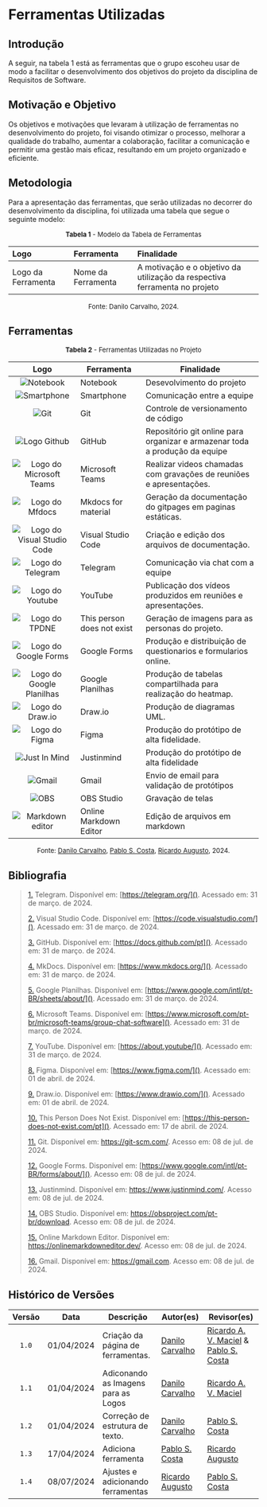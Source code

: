 # Ferramentas Utilizadas

## Introdução

A seguir, na tabela 1 está as ferramentas que o grupo escoheu usar de modo a facilitar o desenvolvimento dos objetivos do projeto da disciplina de Requisitos de Software.

## Motivação e Objetivo

Os objetivos e motivações que levaram à utilização de ferramentas no desenvolvimento do projeto, foi visando otimizar o processo, melhorar a qualidade do trabalho, aumentar a colaboração, facilitar a comunicação e permitir uma gestão mais eficaz, resultando em um projeto organizado e eficiente.

## Metodologia

Para a apresentação das ferramentas, que serão utilizadas no decorrer do desenvolvimento da disciplina, foi utilizada uma tabela que segue o seguinte modelo:

<font size="2"><p style="text-align: center"><b>Tabela 1</b> - Modelo da Tabela de Ferramentas</p></font> 

| Logo | Ferramenta | Finalidade |
| :--  |   :--      |    :--     |
| Logo da Ferramenta | Nome da Ferramenta| A motivação e o objetivo da utilização da respectiva ferramenta no projeto|

 <font size="2"><p style="text-align: center">Fonte: Danilo Carvalho, 2024.</p></font>

## Ferramentas

<font size="2"><p style="text-align: center"><b>Tabela 2</b> - Ferramentas Utilizadas no Projeto</p></font> 

<center class="img_ferramentas">

|Logo|Ferramenta|Finalidade|
| :-: | - | - |
| ![Notebook](../assets/ferramentas_logo/notebook.jpg) | Notebook | Desevolvimento do projeto|
| ![Smartphone](../assets/ferramentas_logo/celular.jpg) | Smartphone | Comunicação entre a equipe |
| ![Git](../assets/ferramentas_logo/git.png) | Git | Controle de versionamento de código |
| ![Logo Github](../assets/ferramentas_logo/github.png) | GitHub | Repositório git online para organizar e armazenar toda a produção da equipe |
| ![Logo do Microsoft Teams](../assets/ferramentas_logo/teams.png) | Microsoft Teams | Realizar videos chamadas com gravações de reuniões e apresentações. |
| ![Logo do Mfdocs](../assets/ferramentas_logo/mkdocs.svg) | Mkdocs for material | Geração da documentação do gitpages em paginas estáticas. |
| ![Logo do Visual Studio Code](../assets/ferramentas_logo/vscode.png) | Visual Studio Code | Criação e edição dos arquivos de documentação. |
| ![Logo do Telegram](../assets/ferramentas_logo/telegram.png) | Telegram | Comunicação via chat com a equipe |       
| ![Logo do Youtube](../assets/ferramentas_logo/youtube.png) | YouTube | Publicação dos vídeos produzidos em reuniões e apresentações. |   
| ![Logo do TPDNE](../assets/ferramentas_logo/personnotexist.jpg) | This person does not exist | Geração de imagens para as personas do projeto. |  
| ![Logo do Google Forms](../assets/ferramentas_logo/forms.svg) | Google Forms | Produção e distribuição de questionarios e formularios online. |
| ![Logo do Google Planilhas](../assets/ferramentas_logo/sheets.svg) | Google Planilhas | Produção de tabelas compartilhada para realização do heatmap. |
| ![Logo do Draw.io](../assets/ferramentas_logo/drawio.png) | Draw.io | Produção de diagramas UML. |
| ![Logo do Figma](../assets/ferramentas_logo/figma.png) | Figma | Produção do protótipo de alta fidelidade. |
| ![Just In Mind](../assets/ferramentas_logo/justinmind.png) | Justinmind | Produção do protótipo de alta fidelidade |
| ![Gmail](../assets/ferramentas_logo/gmail.svg) | Gmail | Envio de email para validação de protótipos |
| ![OBS](../assets/ferramentas_logo/obs.svg) | OBS Studio | Gravação de telas |
| ![Markdown editor](../assets/ferramentas_logo/markdowneditor.png) | Online Markdown Editor | Edição de arquivos em markdown |

</center>

 <font size="2"><p style="text-align: center">Fonte: [Danilo Carvalho](https://github.com/Danilo-Carvalho-Antunes), [Pablo S. Costa](https://github.com/pabloheika), [Ricardo Augusto][RicardoGH], 2024.</p></font>

## Bibliografia

> <a id="FRM10" href="#anchor_1">1.</a> Telegram. Disponível em: [https://telegram.org/](). Acessado em: 31 de março. de 2024.
>
> <a id="FRM5" href="#anchor_2">2.</a> Visual Studio Code. Disponível em: [https://code.visualstudio.com/](). Acessado em: 31 de março. de 2024.
>
> <a id="FRM1" href="#anchor_3">3.</a> GitHub. Disponível em: [https://docs.github.com/pt](). Acessado em: 31 de março. de 2024.
>
> <a id="FRM4" href="#anchor_4">4.</a> MkDocs. Disponível em: [https://www.mkdocs.org/](). Acessado em: 31 de março. de 2024.
>
> <a id="FRM8" href="#anchor_5">5.</a> Google Planilhas. Disponível em: [https://www.google.com/intl/pt-BR/sheets/about/](). Acessado em: 31 de março. de 2024.
>
> <a id="FRM2" href="#anchor_6">6.</a> Microsoft Teams. Disponível em: [https://www.microsoft.com/pt-br/microsoft-teams/group-chat-software](). Acessado em: 31 de março. de 2024.
>
> <a id="FRM7" href="#anchor_7">7.</a> YouTube. Disponível em: [https://about.youtube/](). Acessado em: 31 de março. de 2024.
>
> <a id="FRM3" href="#anchor_8">8.</a> Figma. Disponível em: [https://www.figma.com/](). Acessado em: 01 de abril. de 2024.
>
> <a id="FRM3" href="#anchor_9">9.</a> Draw.io. Disponível em: [https://www.drawio.com/](). Acessado em: 01 de abril. de 2024.
>
> <a id="FRM3" href="#anchor_10">10.</a> This Person Does Not Exist. Disponível em: [https://this-person-does-not-exist.com/pt](). Acessado em: 17 de abril. de 2024.
>
> <a id="FRM3" href="#anchor_11">11.</a> Git. Disponível em: <https://git-scm.com/>. Acesso em: 08 de jul. de 2024.
>
> <a id="FRM3" href="#anchor_12">12.</a>  Google Forms. Disponível em: [https://www.google.com/intl/pt-BR/forms/about/](). Acesso em: 08 de jul. de 2024.
>
> <a id="FRM3" href="#anchor_13">13.</a>  Justinmind. Disponível em: <https://www.justinmind.com/>. Acesso em: 08 de jul. de 2024.
>
> <a id="FRM3" href="#anchor_14">14.</a>  OBS Studio. Disponível em: <https://obsproject.com/pt-br/download>. Acesso em: 08 de jul. de 2024.
>
> <a id="FRM3" href="#anchor_15">15.</a>  Online Markdown Editor. Disponível em: <https://onlinemarkdowneditor.dev/>. Acesso em: 08 de jul. de 2024.
>
> <a id="FRM3" href="#anchor_16">16.</a>  Gmail. Disponível em: <https://gmail.com>. Acesso em: 08 de jul. de 2024.

## Histórico de Versões

| Versão | Data | Descrição | Autor(es) | Revisor(es) |
| :----: | :--: | --------- | ----------- | ------ |
|  `1.0`  | 01/04/2024 | Criação da página de ferramentas. | [Danilo Carvalho](https://github.com/Danilo-Carvalho-Antunes) | [Ricardo A. V. Maciel](https://github.com/avmricardo) & [Pablo S. Costa](https://github.com/pabloheika)
|  `1.1`  | 01/04/2024 | Adiconando as Imagens para as Logos | [Danilo Carvalho](https://github.com/Danilo-Carvalho-Antunes) | [Ricardo A. V. Maciel](https://github.com/avmricardo)
|  `1.2`  | 01/04/2024 | Correção de estrutura de texto. | [Danilo Carvalho](https://github.com/Danilo-Carvalho-Antunes) |  [Pablo S. Costa](https://github.com/pabloheika)
|  `1.3`  | 17/04/2024 | Adiciona ferramenta | [Pablo S. Costa](https://github.com/pabloheika) |  [Ricardo Augusto](https://www.github.com/avmricardo) |
| `1.4` | 08/07/2024 | Ajustes e adicionando ferramentas | [Ricardo Augusto][RicardoGH] | [Pablo S. Costa][PabloGH] |

[ClaudioGH]: https://github.com/claudiohsc
[DaniloGH]: https://github.com/Danilo-Carvalho-Antunes
[EliasGH]: https://github.com/EliasOliver21
[GabrielBGH]: https://github.com/Bertolazi
[GabrielFGH]: https://github.com/MMcLovin
[PabloGH]: https://github.com/pabloheika
[RicardoGH]: https://www.github.com/avmricardo
